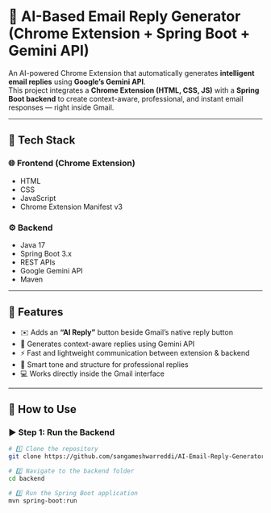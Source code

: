 # 📧 AI-Based Email Reply Generator (Chrome Extension + Spring Boot + Gemini API)

An AI-powered Chrome Extension that automatically generates **intelligent email replies** using **Google’s Gemini API**.  
This project integrates a **Chrome Extension (HTML, CSS, JS)** with a **Spring Boot backend** to create context-aware, professional, and instant email responses — right inside Gmail.

---

## 🚀 Tech Stack

### 🌐 Frontend (Chrome Extension)
- HTML  
- CSS  
- JavaScript  
- Chrome Extension Manifest v3  

### ⚙️ Backend
- Java 17  
- Spring Boot 3.x  
- REST APIs  
- Google Gemini API  
- Maven  

---

## 🧠 Features
- ✉️ Adds an **“AI Reply”** button beside Gmail’s native reply button  
- 🤖 Generates context-aware replies using Gemini API  
- ⚡ Fast and lightweight communication between extension & backend  
- 🧠 Smart tone and structure for professional replies  
- 💻 Works directly inside the Gmail interface  

---

## 🏁 How to Use

### ▶️ Step 1: Run the Backend
```bash
# 1️⃣ Clone the repository
git clone https://github.com/sangameshwarreddi/AI-Email-Reply-Generator.git

# 2️⃣ Navigate to the backend folder
cd backend

# 3️⃣ Run the Spring Boot application
mvn spring-boot:run
